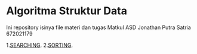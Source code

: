 # Algoritma Struktur Data

Ini repository isinya file materi dan tugas Matkul ASD Jonathan Putra Satria 672021179

1.<a href="https://github.com/JonathanPS1/ASD/tree/main/SEARCHING">SEARCHING</a>.
2.<a href="https://github.com/JonathanPS1/ASD/tree/main/SORTING">SORTING</a>.
